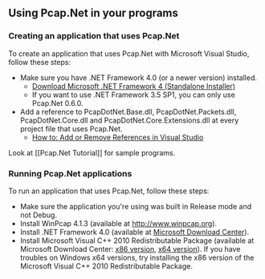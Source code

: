 ## Using Pcap.Net in your programs

### Creating an application that uses Pcap.Net

To create an application that uses Pcap.Net with Microsoft Visual Studio, follow these steps:
* Make sure you have .NET Framework 4.0 (or a newer version) installed.
  * [Download Microsoft .NET Framework 4 (Standalone Installer)](http://www.microsoft.com/en-us/download/details.aspx?id=17718)
  * If you want to use .NET Framework 3.5 SP1, you can only use Pcap.Net 0.6.0.
* Add a reference to PcapDotNet.Base.dll, PcapDotNet.Packets.dll, PcapDotNet.Core.dll and PcapDotNet.Core.Extensions.dll at every project file that uses Pcap.Net.
  * [How to: Add or Remove References in Visual Studio](https://msdn.microsoft.com/en-us/library/wkze6zky(v=vs.100).aspx)

Look at [[Pcap.Net Tutorial]] for sample programs.

### Running Pcap.Net applications

To run an application that uses Pcap.Net, follow these steps:
* Make sure the application you're using was built in Release mode and not Debug.
* Install WinPcap 4.1.3 (available at <http://www.winpcap.org>).
* Install .NET Framework 4.0 (available at [Microsoft Download Center](http://www.microsoft.com/en-us/download/details.aspx?id=17718)).
* Install Microsoft Visual C++ 2010 Redistributable Package (available at Microsoft Download Center: [x86 version](http://www.microsoft.com/en-us/download/details.aspx?id=5555), [x64 version](http://www.microsoft.com/en-us/download/details.aspx?id=14632)). If you have troubles on Windows x64 versions, try installing the x86 version of the Microsoft Visual C++ 2010 Redistributable Package.
